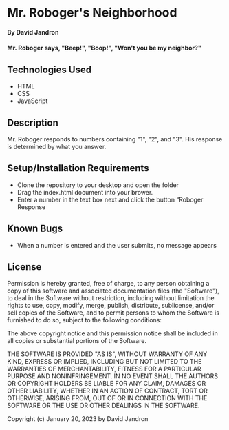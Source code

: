 # Mr. Roboger's Neighborhood

#### By David Jandron

#### Mr. Roboger says, "Beep!", "Boop!", "Won't you be my neighbor?"

## Technologies Used

* HTML
* CSS
* JavaScript

## Description

Mr. Roboger responds to numbers containing "1", "2", and "3". His response is determined by what you answer.

## Setup/Installation Requirements

* Clone the repository to your desktop and open the folder
* Drag the index.html document into your brower.
* Enter a number in the text box next and click the button “Roboger Response

## Known Bugs

* When a number is entered and the user submits, no message appears

## License

Permission is hereby granted, free of charge, to any person obtaining a copy of this software and associated documentation files (the "Software"), to deal in the Software without restriction, including without limitation the rights to use, copy, modify, merge, publish, distribute, sublicense, and/or sell copies of the Software, and to permit persons to whom the Software is furnished to do so, subject to the following conditions:

The above copyright notice and this permission notice shall be included in all copies or substantial portions of the Software.

THE SOFTWARE IS PROVIDED "AS IS", WITHOUT WARRANTY OF ANY KIND, EXPRESS OR IMPLIED, INCLUDING BUT NOT LIMITED TO THE WARRANTIES OF MERCHANTABILITY, FITNESS FOR A PARTICULAR PURPOSE AND NONINFRINGEMENT. IN NO EVENT SHALL THE AUTHORS OR COPYRIGHT HOLDERS BE LIABLE FOR ANY CLAIM, DAMAGES OR OTHER LIABILITY, WHETHER IN AN ACTION OF CONTRACT, TORT OR OTHERWISE, ARISING FROM, OUT OF OR IN CONNECTION WITH THE SOFTWARE OR THE USE OR OTHER DEALINGS IN THE SOFTWARE.

Copyright (c) January 20, 2023 by David Jandron
